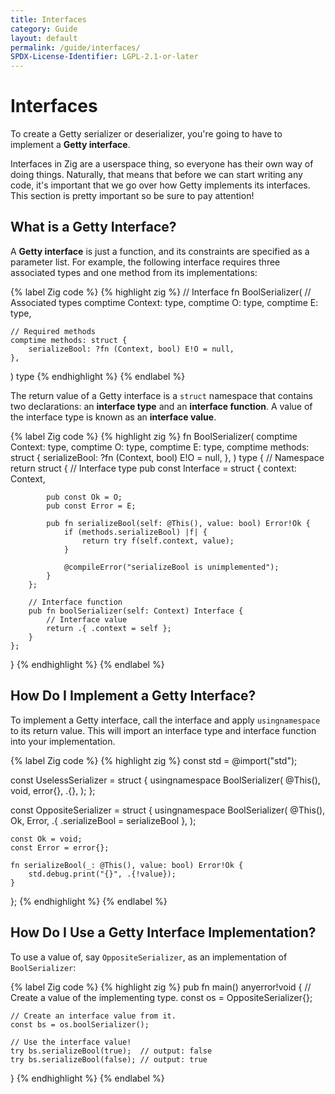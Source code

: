 ```yaml
---
title: Interfaces
category: Guide
layout: default
permalink: /guide/interfaces/
SPDX-License-Identifier: LGPL-2.1-or-later
---
```


# Interfaces

To create a Getty serializer or deserializer, you're going to have to implement a **Getty interface**.

Interfaces in Zig are a userspace thing, so everyone has their own way of doing things. Naturally, that means that before we can start writing any code, it's important that we go over how Getty implements its interfaces. This section is pretty important so be sure to pay attention!

## What is a Getty Interface?

A __Getty interface__ is just a function, and its constraints are specified as a parameter list. For example, the following interface requires three associated types and one method from its implementations:

{% label Zig code %}
{% highlight zig %}
// Interface
fn BoolSerializer(
    // Associated types
    comptime Context: type,
    comptime O: type,
    comptime E: type,

    // Required methods
    comptime methods: struct {
        serializeBool: ?fn (Context, bool) E!O = null,
    },
) type
{% endhighlight %}
{% endlabel %}

The return value of a Getty interface is a `struct` namespace that contains two declarations: an __interface type__ and an __interface function__. A value of the interface type is known as an __interface value__.

{% label Zig code %}
{% highlight zig %}
fn BoolSerializer(
    comptime Context: type,
    comptime O: type,
    comptime E: type,
    comptime methods: struct {
        serializeBool: ?fn (Context, bool) E!O = null,
    },
) type {
    // Namespace
    return struct {
        // Interface type
        pub const Interface = struct {
            context: Context,

            pub const Ok = O;
            pub const Error = E;

            pub fn serializeBool(self: @This(), value: bool) Error!Ok {
                if (methods.serializeBool) |f| {
                    return try f(self.context, value);
                }

                @compileError("serializeBool is unimplemented");
            }
        };

        // Interface function
        pub fn boolSerializer(self: Context) Interface {
            // Interface value
            return .{ .context = self };
        }
    };
}
{% endhighlight %}
{% endlabel %}

## How Do I Implement a Getty Interface?

To implement a Getty interface, call the interface and apply `usingnamespace` to its return value. This will import an interface type and interface function into your implementation.

{% label Zig code %}
{% highlight zig %}
const std = @import("std");

const UselessSerializer = struct {
    usingnamespace BoolSerializer(
        @This(),
        void,
        error{},
        .{},
    );
};

const OppositeSerializer = struct {
    usingnamespace BoolSerializer(
        @This(),
        Ok,
        Error,
        .{ .serializeBool = serializeBool },
    );

    const Ok = void;
    const Error = error{};

    fn serializeBool(_: @This(), value: bool) Error!Ok {
        std.debug.print("{}", .{!value});
    }
};
{% endhighlight %}
{% endlabel %}

## How Do I Use a Getty Interface Implementation?

To use a value of, say `OppositeSerializer`, as an implementation of `BoolSerializer`:

{% label Zig code %}
{% highlight zig %}
pub fn main() anyerror!void {
    // Create a value of the implementing type.
    const os = OppositeSerializer{};

    // Create an interface value from it.
    const bs = os.boolSerializer();

    // Use the interface value!
    try bs.serializeBool(true);  // output: false
    try bs.serializeBool(false); // output: true
}
{% endhighlight %}
{% endlabel %}

